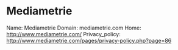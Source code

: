 
# Mediametrie

Name: Mediametrie
Domain: mediametrie.com
Home: http://www.mediametrie.com/
Privacy_policy: http://www.mediametrie.com/pages/privacy-policy.php?page=86
